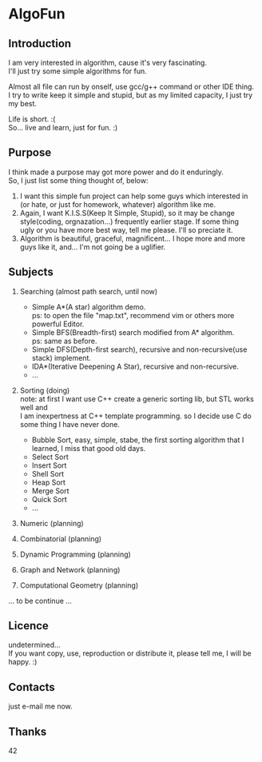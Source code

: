 AlgoFun
=======
Introduction
------------
I am very interested in algorithm, cause it's very fascinating.  
I'll just try some simple algorithms for fun.  

Almost all file can run by onself, use gcc/g++ command or other IDE thing.  
I try to write keep it simple and stupid, but as my limited capacity, I just try my best.

Life is short. :(  
So... live and learn, just for fun. :)

Purpose
-------
I think made a purpose may got more power and do it enduringly.  
So, I just list some thing thought of, below:

1. I want this simple fun project can help some guys which interested in  
    (or hate, or just for homework, whatever) algorithm like me.
2. Again, I want K.I.S.S(Keep It Simple, Stupid), so it may be change  
    style(coding, orgnazation...) frequently earlier stage. If some thing  
    ugly or you have more best way, tell me please. I'll so preciate it. 
3. Algorithm is beautiful, graceful, magnificent... I hope more and more   
    guys like it, and... I'm not going be a uglifier.

Subjects
------------
1. Searching (almost path search, until now)
    * Simple A\*(A star) algorithm demo.  
        ps: to open the file "map.txt", recommend vim or others more powerful Editor.
    * Simple BFS(Breadth-first) search modified from A\* algorithm.   
        ps: same as before.  
    * Simple DFS(Depth-first search), recursive and non-recursive(use stack) implement.
    * IDA\*(Iterative Deepening A Star), recursive and non-recursive.
    * ...

2. Sorting (doing)  
    note: at first I want use C++ create a generic sorting lib, but STL works well and  
        I am inexpertness at C++ template programming. so I decide use C do some thing I have never done.
    * Bubble Sort, easy, simple, stabe, the first sorting algorithm that I learned, I miss that good old days.
    * Select Sort
    * Insert Sort
    * Shell Sort
    * Heap Sort
    * Merge Sort
    * Quick Sort
    * ...


3. Numeric (planning)

4. Combinatorial (planning)

5. Dynamic Programming (planning)

6. Graph and Network (planning)

7. Computational Geometry (planning)

... to be continue ...

Licence
-------
undetermined...  
If you want copy, use, reproduction or distribute it, please tell me, I will be happy. :)

Contacts
--------
just e-mail me now. 

Thanks
------
42


